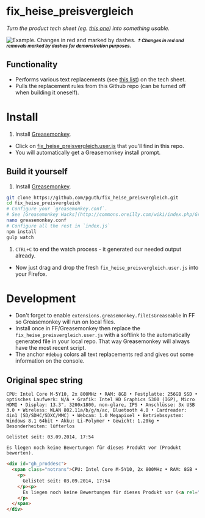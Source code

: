 # fix_heise_preisvergleich

*Turn the product tech sheet (eg. [this one](http://www.heise.de/preisvergleich/eu/asus-zenbook-ux305fa-fb003h-schwarz-90nb06x1-m00070-a1161580.html)) into something usable.*

![Example. Changes in red and marked by dashes.](http://imageshack.com/a/img540/7163/MsWDi7.png)
<small>***⇡ Changes in red and removals marked by dashes for demonstration purposes.***</small>

## Functionality

- Performs various text replacements (see [this list](https://github.com/pguth/fix_heise_preisvergleich/blob/master/substitutes.jsonp)) on the tech sheet.
- Pulls the replacement rules from this Github repo (can be turned off when building it oneself).

# Install

1. Install [Greasemonkey](https://addons.mozilla.org/en-US/firefox/addon/greasemonkey/).
- Click on [fix_heise_preisvergleich.user.js](https://github.com/pguth/fix_heise_preisvergleich/raw/master/fix_heise_preisvergleich.user.js) that you'll find in this repo.
- You will automatically get a Greasemonkey install prompt.

## Build it yourself
1. Install [Greasemonkey](https://addons.mozilla.org/en-US/firefox/addon/greasemonkey/).

  ```sh
git clone https://github.com/pguth/fix_heise_preisvergleich.git
cd fix_heise_preisvergleich
# Configure your `greasemonkey.conf`.
# See [Greasemonkey Hacks](http://commons.oreilly.com/wiki/index.php/Greasemonkey_Hacks/Getting_Started#Provide_a_Default_Configuration) for help with the greasemonkey configuration file.
nano greasemonkey.conf
# Configure all the rest in `index.js`
npm install
gulp watch
```

1. `CTRL+C` to end the watch process - it generated our needed output already.
- Now just drag and drop the fresh `fix_heise_preisvergleich.user.js` into your Firefox.


# Development

- Don't forget to enable `extensions.greasemonkey.fileIsGreaseable` in FF so Greasemonkey will run on local files.
- Install once in FF/Greasemonkey then replace the `fix_heise_preisvergleich.user.js` with a softlink to the automatically generated file in your local repo. That way Greasemonkey will always have the most recent script.
- The anchor `#debug` colors all text replacements red and gives out some information on the console.

## Original spec string

```
CPU: Intel Core M-5Y10, 2x 800MHz • RAM: 8GB • Festplatte: 256GB SSD • optisches Laufwerk: N/A • Grafik: Intel HD Graphics 5300 (IGP), Micro HDMI • Display: 13.3", 3200x1800, non-glare, IPS • Anschlüsse: 3x USB 3.0 • Wireless: WLAN 802.11a/b/g/n/ac, Bluetooth 4.0 • Cardreader: 4in1 (SD/SDHC/SDXC/MMC) • Webcam: 1.0 Megapixel • Betriebssystem: Windows 8.1 64bit • Akku: Li-Polymer • Gewicht: 1.20kg • Besonderheiten: lüfterlos

Gelistet seit: 03.09.2014, 17:54

Es liegen noch keine Bewertungen für dieses Produkt vor (Produkt bewerten).
```

```html
<div id="gh_proddesc">
  <span class="notrans">CPU: Intel Core M-5Y10, 2x 800MHz • RAM: 8GB • Festplatte: 256GB SSD • optisches Laufwerk: N/A • Grafik: Intel HD Graphics 5300 (IGP), Micro HDMI • Display: 13.3", 3200x1800, non-glare, IPS • Anschlüsse: 3x USB 3.0 • Wireless: WLAN 802.11a/b/g/n/ac, Bluetooth 4.0 • Cardreader: 4in1 (SD/SDHC/SDXC/MMC) • Webcam: 1.0 Megapixel • Betriebssystem: Windows 8.1 64bit • Akku: Li-Polymer • Gewicht: 1.20kg • Besonderheiten: lüfterlos
    <p>
      Gelistet seit: 03.09.2014, 17:54
    </p><p>
      Es liegen noch keine Bewertungen für dieses Produkt vor (<a rel="nofollow" href="bew_1161580.html">Produkt bewerten</a>).
    </p>
  </span>
</div>
```
